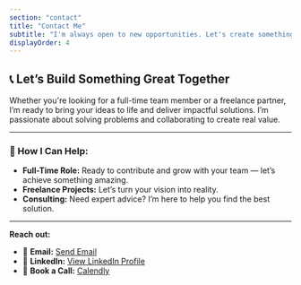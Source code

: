 ```yaml
---
section: "contact"
title: "Contact Me"
subtitle: "I'm always open to new opportunities. Let's create something amazing together!"
displayOrder: 4
---
```


## 📞 Let’s Build Something Great Together

Whether you're looking for a full-time team member or a freelance partner, I’m ready to bring your ideas to life and deliver impactful solutions. I’m passionate about solving problems and collaborating to create real value.

---

### 💬 How I Can Help:
- **Full-Time Role:** Ready to contribute and grow with your team — let’s achieve something amazing.  
- **Freelance Projects:** Let’s turn your vision into reality.  
- **Consulting:** Need expert advice? I’m here to help you find the best solution.

---

**Reach out:**  
- 📧 **Email:** [Send Email](mailto:meetjoshiraru@gmail.com)  
- 🔗 **LinkedIn:** [View LinkedIn Profile](https://www.linkedin.com/in/your-profile](https://www.linkedin.com/in/meet-joshi-652687142/))  
- 📅 **Book a Call:** [Calendly](https://calendly.com/your-link)